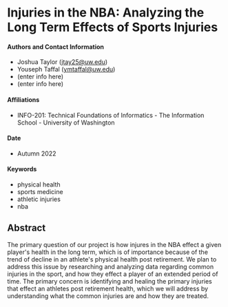 # Injuries in the NBA: Analyzing the Long Term Effects of Sports Injuries

#### Authors and Contact Information
* Joshua Taylor (jtay25@uw.edu)
* Youseph Taffal (ymtaffal@uw.edu)
* (enter info here)
* (enter info here)

#### Affiliations
* INFO-201: Technical Foundations of Informatics - The Information School - University of Washington  

#### Date
* Autumn 2022

#### Keywords
* physical health
* sports medicine
* athletic injuries
* nba

## **Abstract**
  The primary question of our project is how injures in the NBA effect a given player's health in the long term, which is of importance because of the trend of decline in an athlete's physical health post retirement. We plan to address this issue by researching and analyzing data regarding common injuries in the sport, and how they effect a player of an extended period of time. The primary concern is identifying and healing the primary injuries that effect an athletes post retirement health, which we will address by understanding what the common injuries are and how they are treated.
